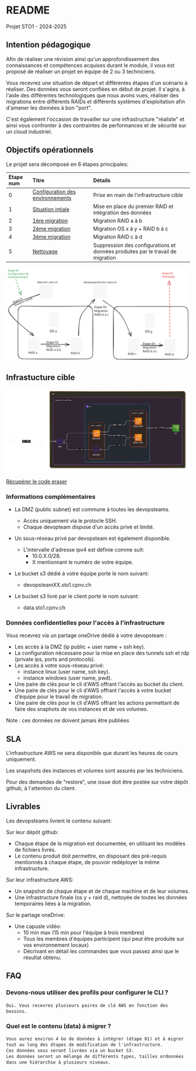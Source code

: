 # README

Projet STO1 - 2024-2025

## Intention pédagogique

Afin de réaliser une révision ainsi qu'un approfondissement des connaissances et compétences acquises durant le module, il vous est proposé de réaliser un projet en équipe de 2 ou 3 techniciens.

Vous recevrez une situation de départ et différentes étapes d'un scénario à réaliser. Des données vous seront confiées en début de projet. Il s'agira, à l'aide des différentes technologiques que nous avons vues, réaliser des migrations entre différents RAIDs et différents systèmes d'exploitation afin d'amener les données à bon "port".

C'est également l'occasion de travailler sur une infrastructure "réaliste" et ainsi vous confronter à des contraintes de performances et de sécurité sur un cloud industriel.

## Objectifs opérationnels

Le projet sera décomposé en 6 étapes principales:

|Etape num|Titre                           |Détails|
|:--      |:--                             |:--    |
|0        |[Configuration des environnements](./Etape00_ConfigurationEnvironnement.md)|Prise en main de l'infrastructure cible|
|1        |[Situation intiale](./Etape01_SituationInitiale.md)          |Mise en place du premier RAID et intégration des données       |
|2        |[1ère migration](./Etape02_1ereMigration.md)                 |Migration RAID a à b       |
|3        |[2ème migration](./Etape03_2emeMigration.md)                 |Migration OS x à y + RAID b à c       |
|4        |[3ème migration](./Etape04_3emeMigration.md)                 |Migration RAID c à d       |
|5        |[Nettoyage](./Etape05_Nettoyage.md)                          |Suppression des configurations et données produites par le travail de migration|

![Overview](./appendices/excalidraw-sto1-overview.svg)

## Infrastucture cible

![InfraCible](./appendices/diagram-export-09-10-2024-20_45_28.svg)

[Récupérer le code eraser](./appendices/eraser.zip)

### Informations complémentaires

* La DMZ (public subnet) est commune à toutes les devopsteams.
  * Accès uniquement via le protocle SSH.
  * Chaque devopteam dispose d'un accès privé et limité.
* Un sous-réseau privé par devopsteam est également disponible.
    * L'intervalle d'adresse ipv4 est définie comme suit:
        * 10.0.X.0/28.
        * X mentionnant le numéro de votre équipe.

* Le bucket s3 dédié à votre équipe porte le nom suivant:
    * devopsteamXX.sto1.cpnv.ch
* Le bucket s3 livré par le client porte le nom suivant:
    * data.sto1.cpnv.ch

### Données confidentielles pour l'accès à l'infrastructure

Vous recevrez via un partage oneDrive dédié à votre devopsteam :

* Les accès à la DMZ (ip public + user name + ssh key).
* La configuration nécessaire pour la mise en place des tunnels ssh et rdp (private ips, ports and protocols).
* Les accès à votre sous-réseau privé:
  * instance linux (user name, ssh key).
  * instance windows (user name, pwd).
* Une paire de clés pour le cli d'AWS offrant l'accès au bucket du client.
* Une paire de clés pour le cli d'AWS offrant l'accès à votre bucket d'équipe pour le travail de migration.
* Une paire de clés pour le cli d'AWS offrant les actions permettant de faire des snaphots de vos instances et de vos volumes.

Note : ces données ne doivent jamais être publiées

## SLA
L'infrastructure AWS ne sera disponible que durant les heures de cours uniquement.

Les snapshots des instances et volumes sont assurés par les techniciens.

Pour des demandes de "restore", une issue doit être postée sur votre dépôt github, à l'attention du client.

## Livrables

Les devopsteams livrent le contenu suivant:

Sur leur dépôt github:

* Chaque étape de la migration est documentée, en utilisant les modèles de fichiers livrés.
* Le contenu produit doit permettre, en disposant des pré-requis mentionnés à chaque étape, de pouvoir redéployer la même infrastructure.

Sur leur infrastructure AWS:

* Un snapshot de chaque étape et de chaque machine et de leur volumes.
* Une infrastructure finale (os y + raid d), nettoyée de toutes les données temporaires liées à la migration.

Sur le partage oneDrive:

* Une capusle vidéo:
    * 10 min max (15 min pour l'équipe à trois membres)
    * Tous les membres d'équipes participent (qui peut être produite sur vos environnement locaux)
    * Décrivant en détail les commandes que vous passez ainsi que le résultat obtenu.

## FAQ

### Devons-nous utiliser des profils pour configurer le CLI ?

    Oui. Vous recevrez plusieurs paires de clé AWS en fonction des besoins.

### Quel est le contenu (data) à migrer ?

    Vous aurez environ 4 Go de données à intégrer (étape 01) et à migrer tout au long des étapes de modification de l'infrastructure.
    Ces données vous seront livrées via un bucket S3.
    Les données seront un mélange de différents types, tailles ordonnées dans une hiérarchie à plusieurs niveaux.